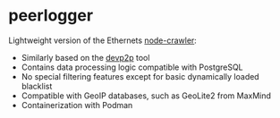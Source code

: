 # peerlogger

Lightweight version of the Ethernets [node-crawler](https://github.com/ethereum/node-crawler):

- Similarly based on the [devp2p](https://github.com/ethereum/go-ethereum/tree/master/cmd/devp2p) tool
- Contains data processing logic compatible with PostgreSQL
- No special filtering features except for basic dynamically loaded blacklist
- Compatible with GeoIP databases, such as GeoLite2 from MaxMind
- Containerization with Podman
